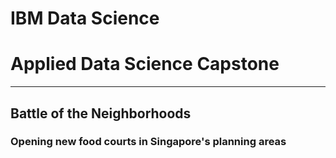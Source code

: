 # IBM Data Science
# Applied Data Science Capstone
---
## Battle of the Neighborhoods
### Opening new food courts in Singapore's planning areas

